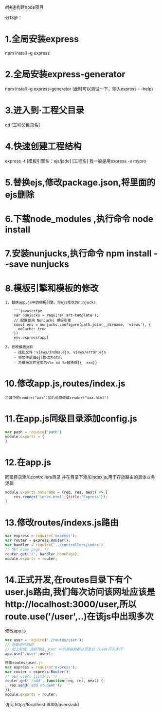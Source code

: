 #快速构建node项目

分13步： 
# 1.全局安装express

npm install -g express

# 2.全局安装express-generator

npm install -g express-generator
(此时可以测试一下，输入express - -help) 
# 3.进入到·工程父目录

cd [工程父目录名]
# 4.快速创建工程结构

express -t [模板引擎名：ejs/jade] [工程名]   我一般是用express -e mypro

# 5.替换ejs,修改package.json,将里面的ejs删除

# 6.下载node_modules  ,执行命令 node install

# 7.安装nunjucks,执行命令 npm install --save nunjucks

# 8.模板引擎和模板的修改
	1. 替换app.js中的模板引擎，将ejs修改为nunjucks

		```javascript
		var nunjucks = require('art-template');
		// 配置使用 NunJucks 模板引擎
		const env = nunjucks.configure(path.join(__dirname, 'views'), {
		  noCache: true
		})
		env.express(app)
		```
	2. 修改模板文件
		- 找到文件：views/index.ejs, views/error.ejs
		- 将文件后缀ejs修改为html
		- 将模板文件里面的<%= xx %>替换成{{  xxx}}

# 10.修改app.js,routes/index.js
    将其中的render("xxx")加后缀修改成render("xxx.html")

# 11.在app.js同级目录添加config.js

```javascript
var path = require('path')
module.exports = {
}
```

# 12.在app.js 

同级目录添加controllers目录,并在目录下添加index.js,用于存放路由的具体业务逻辑
    
```javascript    
module.exports.homePage = (req, res, next) => { 
	res.render('index.html',{title:'Express'});
}
```

# 13.修改routes/indexs.js路由

```javascript
var express = require('express');
var router = express.Router();
var handler = require('../controllers/index')
/* GET home page. */
router.get('/', handler.homePage);
module.exports = router;
```

# 14.正式开发,在routes目录下有个user.js路由,我们每次访问该网址应该是 http://localhost:3000/user,所以route.use('/user',..)在该js中出现多次

修改app.js
```javascript
var user = require('./routes/user');
// 挂载用户路由
// 加上前缀，这样的话，user 中的路由就都必须是以 /user开头才行
app.use('/user',user);

修改routes/user.js
var express = require('express');
var router = express.Router();
/* GET users listing. */
router.get('/add', function(req, res, next) {
  res.send('add student');
});
module.exports = router;
```              
访问 http://localhost:3000/users/add

